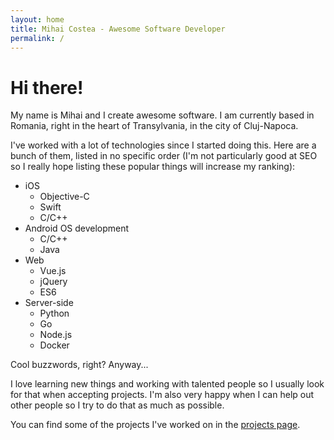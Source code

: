 ```yaml
---
layout: home
title: Mihai Costea - Awesome Software Developer
permalink: /
---
```


# Hi there!

My name is Mihai and I create awesome software. I am currently based in Romania, right in
the heart of Transylvania, in the city of Cluj-Napoca.

I've worked with a lot of technologies since I started doing this. Here are a bunch of them, 
listed in no specific order (I'm not particularly good at SEO so I really hope listing these 
popular things will increase my ranking):

* iOS
    * Objective-C
    * Swift
    * C/C++
* Android OS development
    * C/C++
    * Java
* Web
    * Vue.js
    * jQuery
    * ES6
* Server-side
    * Python
    * Go
    * Node.js
    * Docker

Cool buzzwords, right? Anyway...

I love learning new things and working with talented people so I usually look for that
when accepting projects. I'm also very happy when I can help out other people so I try 
to do that as much as possible.

You can find some of the projects I've worked on in the [projects page](/projects).
